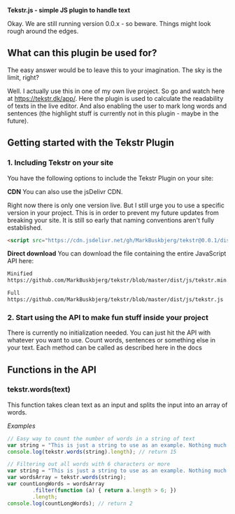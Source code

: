 **Tekstr.js - simple JS plugin to handle text**

Okay. We are still running version 0.0.x - so beware. Things might look rough around the edges.

What can this plugin be used for?
------
The easy answer would be to leave this to your imagination. The sky is the limit, right?

Well. I actually use this in one of my own live project. So go and watch here at <https://tekstr.dk/app/>. Here the plugin is used to calculate the readability of texts in the live editor. And also enabling the user to mark long words and sentences (the highlight stuff is currently not in this plugin - maybe in the future).


Getting started with the Tekstr Plugin
------

### 1. Including Tekstr on your site

You have the following options to include the Tekstr Plugin on your site:


**CDN**
You can also use the jsDelivr CDN.

Right now there is only one version live. But I still urge you to use a specific version in your project. This is in order to prevent my future updates from breaking your site. It is still so early that naming conventions aren't fully established.

```HTML
<script src="https://cdn.jsdelivr.net/gh/MarkBuskbjerg/tekstr@0.0.1/dist/js/tekstr.min.js"></script>
```

**Direct download**
You can download the file containing the entire JavaScript API here: 

```HTML
Minified
https://github.com/MarkBuskbjerg/tekstr/blob/master/dist/js/tekstr.min.js

Full
https://github.com/MarkBuskbjerg/tekstr/blob/master/dist/js/tekstr.js
```

### 2. Start using the API to make fun stuff inside your project
There is currently no initialization needed. You can just hit the API with whatever you want to use. Count words, sentences or something else in your text. Each method can be called as described here in the docs

Functions in the API
------

### tekstr.words(text)
This function takes clean text as an input and splits the input into an array of words.

*Examples*
```javascript
// Easy way to count the number of words in a string of text
var string = "This is just a string to use as an example. Nothing much to see here.";
console.log(tekstr.words(string).length); // return 15

// Filtering out all words with 6 characters or more
var string = "This is just a string to use as an example. Nothing much to see here.";
var wordsArray = tekstr.words(string);
var countLongWords = wordsArray
        .filter(function (a) { return a.length > 6; })
        .length;
console.log(countLongWords); // return 2
```